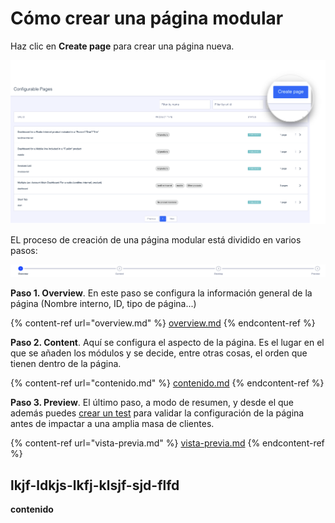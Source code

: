 # Cómo crear una página modular

Haz clic en **Create page** para crear una página nueva.

![](../.gitbook/assets/CrearPaginaBoton.png)

EL proceso de creación de una página modular está dividido en varios pasos:

![](../.gitbook/assets/steps.png)

**Paso 1. Overview**. En este paso se configura la información general de la página (Nombre interno, ID, tipo de página...)

{% content-ref url="overview.md" %}
[overview.md](overview.md)
{% endcontent-ref %}

**Paso 2. Content**. Aquí se configura el aspecto de la página. Es el lugar en el que se añaden los módulos y se decide, entre otras cosas, el orden que tienen dentro de la página.

{% content-ref url="contenido.md" %}
[contenido.md](contenido.md)
{% endcontent-ref %}

**Paso 3. Preview**. El último paso, a modo de resumen, y desde el que además puedes [crear un test](../como-probar-el-contenido.md) para validar la configuración de la página antes de impactar a una amplia masa de clientes.

{% content-ref url="vista-previa.md" %}
[vista-previa.md](vista-previa.md)
{% endcontent-ref %}

## lkjf-ldkjs-lkfj-klsjf-sjd-flfd

**contenido**
